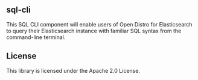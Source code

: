 ## sql-cli

This SQL CLI component will enable users of Open Distro for Elasticsearch to query their Elasticsearch instance with familiar SQL syntax from the command-line terminal.

## License

This library is licensed under the Apache 2.0 License. 
